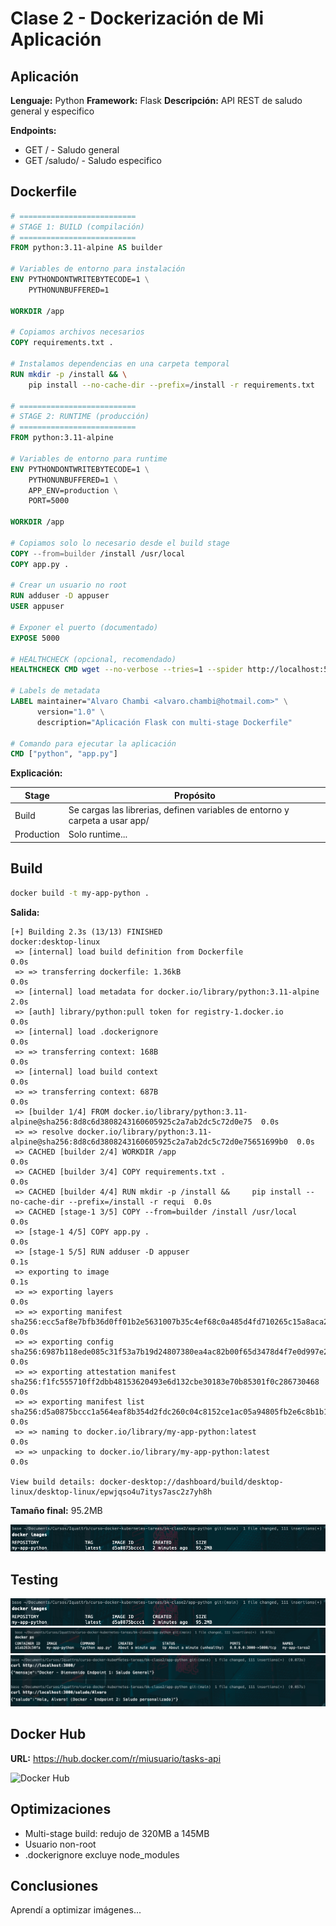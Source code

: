 # Clase 2 - Dockerización de Mi Aplicación

## Aplicación

**Lenguaje:** Python
**Framework:** Flask
**Descripción:** API REST de saludo general y especifico

**Endpoints:**
- GET / - Saludo general
- GET /saludo/ - Saludo especifico

## Dockerfile

```dockerfile
# ==========================
# STAGE 1: BUILD (compilación)
# ==========================
FROM python:3.11-alpine AS builder

# Variables de entorno para instalación
ENV PYTHONDONTWRITEBYTECODE=1 \
    PYTHONUNBUFFERED=1

WORKDIR /app

# Copiamos archivos necesarios
COPY requirements.txt .

# Instalamos dependencias en una carpeta temporal
RUN mkdir -p /install && \
    pip install --no-cache-dir --prefix=/install -r requirements.txt

# ==========================
# STAGE 2: RUNTIME (producción)
# ==========================
FROM python:3.11-alpine

# Variables de entorno para runtime
ENV PYTHONDONTWRITEBYTECODE=1 \
    PYTHONUNBUFFERED=1 \
    APP_ENV=production \
    PORT=5000

WORKDIR /app

# Copiamos solo lo necesario desde el build stage
COPY --from=builder /install /usr/local
COPY app.py .

# Crear un usuario no root
RUN adduser -D appuser
USER appuser

# Exponer el puerto (documentado)
EXPOSE 5000

# HEALTHCHECK (opcional, recomendado)
HEALTHCHECK CMD wget --no-verbose --tries=1 --spider http://localhost:5000/ || exit 1

# Labels de metadata
LABEL maintainer="Alvaro Chambi <alvaro.chambi@hotmail.com>" \
      version="1.0" \
      description="Aplicación Flask con multi-stage Dockerfile"

# Comando para ejecutar la aplicación
CMD ["python", "app.py"]
```

**Explicación:**

| Stage | Propósito |
|-------|-----------|
| Build | Se cargas las librerias, definen variables de entorno y carpeta a usar app/ |
| Production | Solo runtime... |

## Build

```bash
docker build -t my-app-python .
```

**Salida:**
```
[+] Building 2.3s (13/13) FINISHED                                                           docker:desktop-linux
 => [internal] load build definition from Dockerfile                                                         0.0s
 => => transferring dockerfile: 1.36kB                                                                       0.0s
 => [internal] load metadata for docker.io/library/python:3.11-alpine                                        2.0s
 => [auth] library/python:pull token for registry-1.docker.io                                                0.0s
 => [internal] load .dockerignore                                                                            0.0s
 => => transferring context: 168B                                                                            0.0s
 => [internal] load build context                                                                            0.0s
 => => transferring context: 687B                                                                            0.0s
 => [builder 1/4] FROM docker.io/library/python:3.11-alpine@sha256:8d8c6d3808243160605925c2a7ab2dc5c72d0e75  0.0s
 => => resolve docker.io/library/python:3.11-alpine@sha256:8d8c6d3808243160605925c2a7ab2dc5c72d0e75651699b0  0.0s
 => CACHED [builder 2/4] WORKDIR /app                                                                        0.0s
 => CACHED [builder 3/4] COPY requirements.txt .                                                             0.0s
 => CACHED [builder 4/4] RUN mkdir -p /install &&     pip install --no-cache-dir --prefix=/install -r requi  0.0s
 => CACHED [stage-1 3/5] COPY --from=builder /install /usr/local                                             0.0s
 => [stage-1 4/5] COPY app.py .                                                                              0.0s
 => [stage-1 5/5] RUN adduser -D appuser                                                                     0.1s
 => exporting to image                                                                                       0.1s
 => => exporting layers                                                                                      0.0s
 => => exporting manifest sha256:ecc5af8e7bfb36d0ff01b2e5631007b35c4ef68c0a485d4fd710265c15a8aca2            0.0s
 => => exporting config sha256:6987b118ede085c31f53a7b19d24807380ea4ac82b00f65d3478d4f7e0d997e2              0.0s
 => => exporting attestation manifest sha256:f1fc555710ff2dbb48153620493e6d132cbe30183e70b85301f0c286730468  0.0s
 => => exporting manifest list sha256:d5a0875bccc1a564eaf8b354d2fdc260c04c8152ce1ac05a94805fb2e6c8b1b1       0.0s
 => => naming to docker.io/library/my-app-python:latest                                                      0.0s
 => => unpacking to docker.io/library/my-app-python:latest                                                   0.0s

View build details: docker-desktop://dashboard/build/desktop-linux/desktop-linux/epwjqso4u7itys7asc2z7yh8h
```

**Tamaño final:** 95.2MB

![Docker Build](screenshots/docker-images.png)


## Testing

![Docker Images](screenshots/docker-images.png)
![Container Running](screenshots/docker-ps.png)
![API Response](screenshots/docker-curl.png)

## Docker Hub

**URL:** https://hub.docker.com/r/miusuario/tasks-api

![Docker Hub](screenshots/dockerhub.png)

## Optimizaciones

- Multi-stage build: redujo de 320MB a 145MB
- Usuario non-root
- .dockerignore excluye node_modules

## Conclusiones

Aprendí a optimizar imágenes...